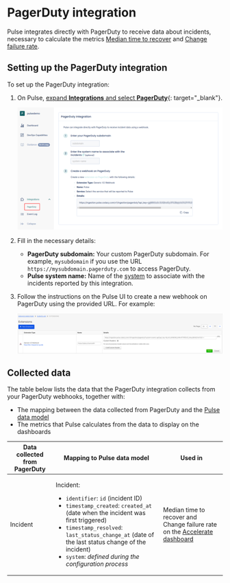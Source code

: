 # PagerDuty integration

Pulse integrates directly with PagerDuty to receive data about incidents, necessary to calculate the metrics [Median time to recover](../metrics/accelerate.md#median-time-to-recover) and [Change failure rate](../metrics/accelerate.md#change-failure-rate).

## Setting up the PagerDuty integration

To set up the PagerDuty integration:

1.  On Pulse, [expand **Integrations** and select **PagerDuty**](https://app.pulse.codacy.com/integrations/pagerduty){: target="_blank"}.

    ![PagerDuty integration](images/pagerduty.png)

1.  Fill in the necessary details:

    -   **PagerDuty subdomain:** Your custom PagerDuty subdomain. For example, `mysubdomain` if you use the URL `https://mysubdomain.pagerduty.com` to access PagerDuty.
    -   **Pulse system name:** Name of the [system](../cli/cli.md#before-you-begin) to associate with the incidents reported by this integration.

1.  Follow the instructions on the Pulse UI to create a new webhook on PagerDuty using the provided URL. For example:

    ![PagerDuty webhook](images/pagerduty-webhook.png)

## Collected data

The table below lists the data that the PagerDuty integration collects from your PagerDuty webhooks, together with:

-   The mapping between the data collected from PagerDuty and the [Pulse data model](https://ingestion.pulse.codacy.com/v1/api-docs#tocs_event)
-   The metrics that Pulse calculates from the data to display on the dashboards

<table>
<thead>
<tr>
<th><strong>Data collected from PagerDuty</strong></th>
<th><strong>Mapping to Pulse data model</strong></th>
<th><strong>Used in</strong></th>
</tr>
</thead>
<tbody>
<tr>
    <td>Incident</td>
    <td>
        <p>Incident:</p>
        <ul>
            <li><code>identifier</code>: <code>id</code> (incident ID)</li>
            <li><code>timestamp_created</code>: <code>created_at</code> (date when the incident was first triggered)</li>
            <li><code>timestamp_resolved</code>: <code>last_status_change_at</code> (date of the last status change of the incident)</li>
            <li><code>system</code>: <i>defined during the configuration process</i></li>
        </ul>
    </td>
    <td>Median time to recover and Change failure rate on the <a href="../../metrics/accelerate/">Accelerate dashboard</a></td>
</tr>
</table>

